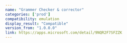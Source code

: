 ```yaml
---
name: "Grammer Checker & corrector"
categories: ['prod']
compatibility: emulation
display_result: "Compatible"
version_from: "1.0.0.0"
link: https://apps.microsoft.com/detail/9NQR2F7SFZZK
---
```

